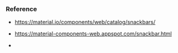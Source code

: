 ### Reference

- https://material.io/components/web/catalog/snackbars/

- https://material-components-web.appspot.com/snackbar.html

- 
